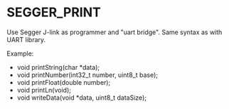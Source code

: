SEGGER_PRINT
===================

Use Segger J-link as programmer and "uart bridge". 
Same syntax as with UART library.

Example:
- void printString(char *data);	
- void printNumber(int32_t number, uint8_t base);	
- void printFloat(double number);
- void printLn(void);	
- void writeData(void *data, uint8_t dataSize);

